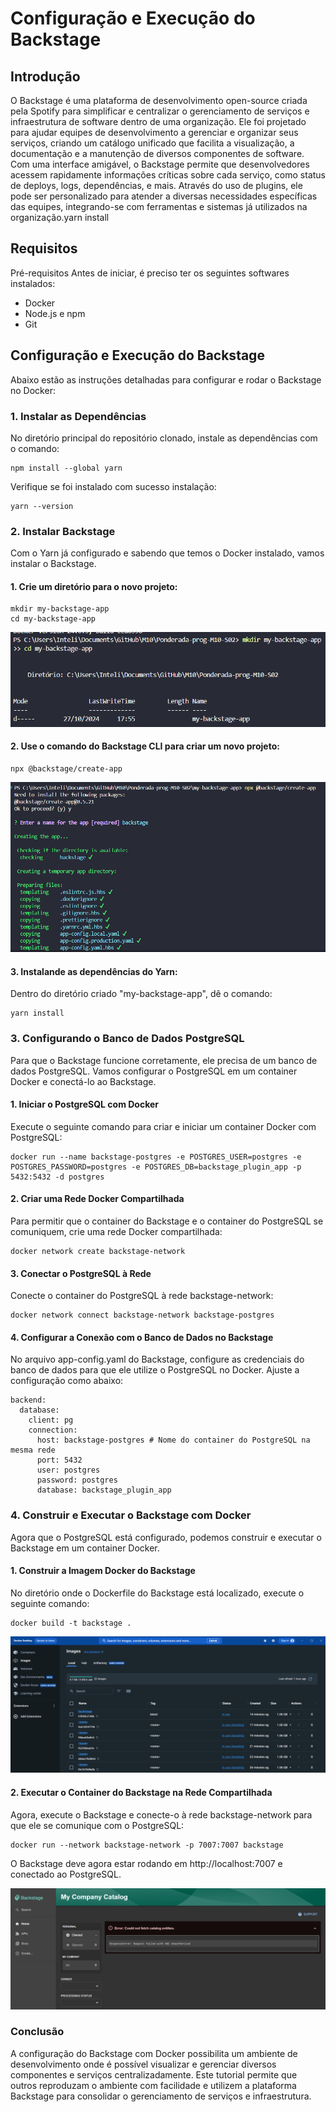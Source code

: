 #  Configuração e Execução do Backstage

## Introdução

O Backstage é uma plataforma de desenvolvimento open-source criada pela Spotify para simplificar e centralizar o gerenciamento de serviços e infraestrutura de software dentro de uma organização. Ele foi projetado para ajudar equipes de desenvolvimento a gerenciar e organizar seus serviços, criando um catálogo unificado que facilita a visualização, a documentação e a manutenção de diversos componentes de software. Com uma interface amigável, o Backstage permite que desenvolvedores acessem rapidamente informações críticas sobre cada serviço, como status de deploys, logs, dependências, e mais. Através do uso de plugins, ele pode ser personalizado para atender a diversas necessidades específicas das equipes, integrando-se com ferramentas e sistemas já utilizados na organização.yarn install

## Requisitos
Pré-requisitos
Antes de iniciar, é preciso ter os seguintes softwares instalados:

- Docker
- Node.js e npm
- Git

## Configuração e Execução do Backstage

Abaixo estão as instruções detalhadas para configurar e rodar o Backstage no Docker:

### 1. Instalar as Dependências

No diretório principal do repositório clonado, instale as dependências com o comando:

```
npm install --global yarn
```

Verifique se foi instalado com sucesso instalação:

```
yarn --version
```

### 2. Instalar Backstage

Com o Yarn já configurado e sabendo que temos o Docker instalado, vamos instalar o Backstage.

#### 1. Crie um diretório para o novo projeto:

````
mkdir my-backstage-app
cd my-backstage-app
````

![alt text](imgs/diretorio.png)

#### 2. Use o comando do Backstage CLI para criar um novo projeto:

````
npx @backstage/create-app
````

![alt text](imgs/criando-backstage.png)

#### 3. Instalande as dependências do Yarn:

Dentro do diretório criado "my-backstage-app", dê o comando:

````
yarn install
````

### 3. Configurando o Banco de Dados PostgreSQL

Para que o Backstage funcione corretamente, ele precisa de um banco de dados PostgreSQL. Vamos configurar o PostgreSQL em um container Docker e conectá-lo ao Backstage.

#### 1. Iniciar o PostgreSQL com Docker

Execute o seguinte comando para criar e iniciar um container Docker com PostgreSQL:

````
docker run --name backstage-postgres -e POSTGRES_USER=postgres -e POSTGRES_PASSWORD=postgres -e POSTGRES_DB=backstage_plugin_app -p 5432:5432 -d postgres
````

#### 2. Criar uma Rede Docker Compartilhada

Para permitir que o container do Backstage e o container do PostgreSQL se comuniquem, crie uma rede Docker compartilhada:

````
docker network create backstage-network
````

#### 3. Conectar o PostgreSQL à Rede

Conecte o container do PostgreSQL à rede backstage-network:

````
docker network connect backstage-network backstage-postgres
````

#### 4. Configurar a Conexão com o Banco de Dados no Backstage

No arquivo app-config.yaml do Backstage, configure as credenciais do banco de dados para que ele utilize o PostgreSQL no Docker. Ajuste a configuração como abaixo:

```
backend:
  database:
    client: pg
    connection:
      host: backstage-postgres # Nome do container do PostgreSQL na mesma rede
      port: 5432
      user: postgres
      password: postgres
      database: backstage_plugin_app
```

### 4. Construir e Executar o Backstage com Docker

Agora que o PostgreSQL está configurado, podemos construir e executar o Backstage em um container Docker.

#### 1. Construir a Imagem Docker do Backstage

No diretório onde o Dockerfile do Backstage está localizado, execute o seguinte comando:

````
docker build -t backstage .
````
![alt text](imgs/docker.png)

#### 2. Executar o Container do Backstage na Rede Compartilhada

Agora, execute o Backstage e conecte-o à rede backstage-network para que ele se comunique com o PostgreSQL:

````
docker run --network backstage-network -p 7007:7007 backstage
````

O Backstage deve agora estar rodando em http://localhost:7007 e conectado ao PostgreSQL.

![alt text](imgs/catalogo.png)

### Conclusão

A configuração do Backstage com Docker possibilita um ambiente de desenvolvimento onde é possível visualizar e gerenciar diversos componentes e serviços centralizadamente. Este tutorial permite que outros reproduzam o ambiente com facilidade e utilizem a plataforma Backstage para consolidar o gerenciamento de serviços e infraestrutura.